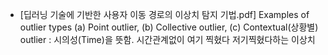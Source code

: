 - [딥러닝 기술에 기반한 사용자 이동 경로의 이상치 탐지 기법.pdf]
Examples of outlier types (a) Point outlier, (b) Collective outlier, (c) Contextual(상황별) outlier : 시의성(Time)을 뜻함. 시간관계없이 여기 찍혔다 저기찍혔다하는 이상치
